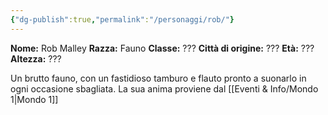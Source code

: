 ```yaml
---
{"dg-publish":true,"permalink":"/personaggi/rob/"}
---
```


**Nome:** Rob Malley
**Razza:** Fauno
**Classe:** ???
**Città di origine:** ???
**Età:** ???
**Altezza:** ???


Un brutto fauno, con un fastidioso tamburo e flauto pronto a suonarlo in ogni occasione sbagliata.
La sua anima proviene dal [[Eventi & Info/Mondo 1\|Mondo 1]]